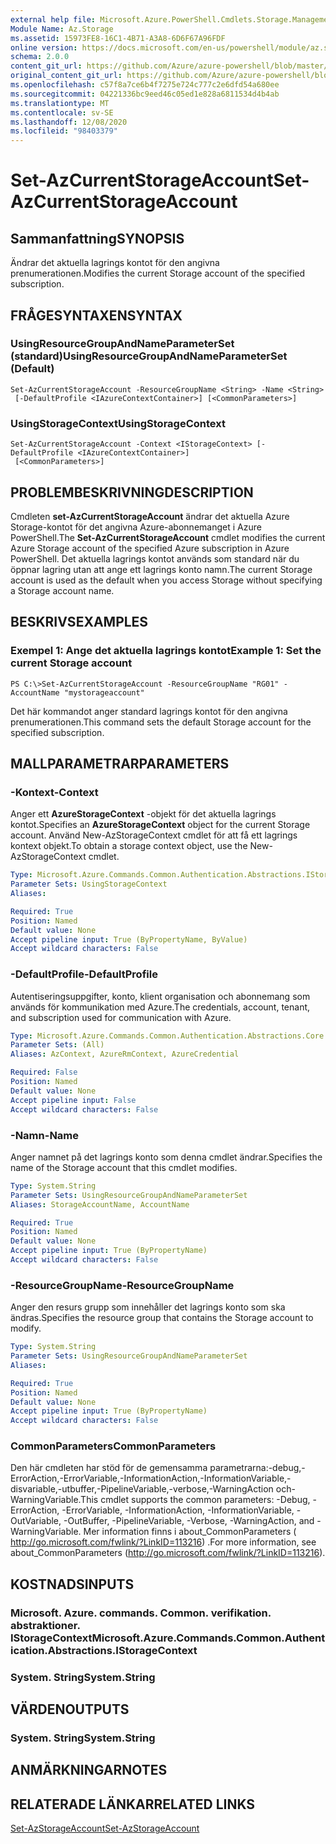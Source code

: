 ```yaml
---
external help file: Microsoft.Azure.PowerShell.Cmdlets.Storage.Management.dll-Help.xml
Module Name: Az.Storage
ms.assetid: 15973FE8-16C1-4B71-A3A8-6D6F67A96FDF
online version: https://docs.microsoft.com/en-us/powershell/module/az.storage/set-azcurrentstorageaccount
schema: 2.0.0
content_git_url: https://github.com/Azure/azure-powershell/blob/master/src/Storage/Storage.Management/help/Set-AzCurrentStorageAccount.md
original_content_git_url: https://github.com/Azure/azure-powershell/blob/master/src/Storage/Storage.Management/help/Set-AzCurrentStorageAccount.md
ms.openlocfilehash: c57f8a7ce6b4f7275e724c777c2e6dfd54a680ee
ms.sourcegitcommit: 04221336bc9eed46c05ed1e828a6811534d4b4ab
ms.translationtype: MT
ms.contentlocale: sv-SE
ms.lasthandoff: 12/08/2020
ms.locfileid: "98403379"
---
```

# <span data-ttu-id="885b0-101">Set-AzCurrentStorageAccount</span><span class="sxs-lookup"><span data-stu-id="885b0-101">Set-AzCurrentStorageAccount</span></span>

## <span data-ttu-id="885b0-102">Sammanfattning</span><span class="sxs-lookup"><span data-stu-id="885b0-102">SYNOPSIS</span></span>
<span data-ttu-id="885b0-103">Ändrar det aktuella lagrings kontot för den angivna prenumerationen.</span><span class="sxs-lookup"><span data-stu-id="885b0-103">Modifies the current Storage account of the specified subscription.</span></span>

## <span data-ttu-id="885b0-104">FRÅGESYNTAXEN</span><span class="sxs-lookup"><span data-stu-id="885b0-104">SYNTAX</span></span>

### <span data-ttu-id="885b0-105">UsingResourceGroupAndNameParameterSet (standard)</span><span class="sxs-lookup"><span data-stu-id="885b0-105">UsingResourceGroupAndNameParameterSet (Default)</span></span>
```
Set-AzCurrentStorageAccount -ResourceGroupName <String> -Name <String>
 [-DefaultProfile <IAzureContextContainer>] [<CommonParameters>]
```

### <span data-ttu-id="885b0-106">UsingStorageContext</span><span class="sxs-lookup"><span data-stu-id="885b0-106">UsingStorageContext</span></span>
```
Set-AzCurrentStorageAccount -Context <IStorageContext> [-DefaultProfile <IAzureContextContainer>]
 [<CommonParameters>]
```

## <span data-ttu-id="885b0-107">PROBLEMBESKRIVNING</span><span class="sxs-lookup"><span data-stu-id="885b0-107">DESCRIPTION</span></span>
<span data-ttu-id="885b0-108">Cmdleten **set-AzCurrentStorageAccount** ändrar det aktuella Azure Storage-kontot för det angivna Azure-abonnemanget i Azure PowerShell.</span><span class="sxs-lookup"><span data-stu-id="885b0-108">The **Set-AzCurrentStorageAccount** cmdlet modifies the current Azure Storage account of the specified Azure subscription in Azure PowerShell.</span></span>
<span data-ttu-id="885b0-109">Det aktuella lagrings kontot används som standard när du öppnar lagring utan att ange ett lagrings konto namn.</span><span class="sxs-lookup"><span data-stu-id="885b0-109">The current Storage account is used as the default when you access Storage without specifying a Storage account name.</span></span>

## <span data-ttu-id="885b0-110">BESKRIVS</span><span class="sxs-lookup"><span data-stu-id="885b0-110">EXAMPLES</span></span>

### <span data-ttu-id="885b0-111">Exempel 1: Ange det aktuella lagrings kontot</span><span class="sxs-lookup"><span data-stu-id="885b0-111">Example 1: Set the current Storage account</span></span>
```
PS C:\>Set-AzCurrentStorageAccount -ResourceGroupName "RG01" -AccountName "mystorageaccount"
```

<span data-ttu-id="885b0-112">Det här kommandot anger standard lagrings kontot för den angivna prenumerationen.</span><span class="sxs-lookup"><span data-stu-id="885b0-112">This command sets the default Storage account for the specified subscription.</span></span>

## <span data-ttu-id="885b0-113">MALLPARAMETRAR</span><span class="sxs-lookup"><span data-stu-id="885b0-113">PARAMETERS</span></span>

### <span data-ttu-id="885b0-114">-Kontext</span><span class="sxs-lookup"><span data-stu-id="885b0-114">-Context</span></span>
<span data-ttu-id="885b0-115">Anger ett **AzureStorageContext** -objekt för det aktuella lagrings kontot.</span><span class="sxs-lookup"><span data-stu-id="885b0-115">Specifies an **AzureStorageContext** object for the current Storage account.</span></span>
<span data-ttu-id="885b0-116">Använd New-AzStorageContext cmdlet för att få ett lagrings kontext objekt.</span><span class="sxs-lookup"><span data-stu-id="885b0-116">To obtain a storage context object, use the New-AzStorageContext cmdlet.</span></span>

```yaml
Type: Microsoft.Azure.Commands.Common.Authentication.Abstractions.IStorageContext
Parameter Sets: UsingStorageContext
Aliases:

Required: True
Position: Named
Default value: None
Accept pipeline input: True (ByPropertyName, ByValue)
Accept wildcard characters: False
```

### <span data-ttu-id="885b0-117">-DefaultProfile</span><span class="sxs-lookup"><span data-stu-id="885b0-117">-DefaultProfile</span></span>
<span data-ttu-id="885b0-118">Autentiseringsuppgifter, konto, klient organisation och abonnemang som används för kommunikation med Azure.</span><span class="sxs-lookup"><span data-stu-id="885b0-118">The credentials, account, tenant, and subscription used for communication with Azure.</span></span>

```yaml
Type: Microsoft.Azure.Commands.Common.Authentication.Abstractions.Core.IAzureContextContainer
Parameter Sets: (All)
Aliases: AzContext, AzureRmContext, AzureCredential

Required: False
Position: Named
Default value: None
Accept pipeline input: False
Accept wildcard characters: False
```

### <span data-ttu-id="885b0-119">-Namn</span><span class="sxs-lookup"><span data-stu-id="885b0-119">-Name</span></span>
<span data-ttu-id="885b0-120">Anger namnet på det lagrings konto som denna cmdlet ändrar.</span><span class="sxs-lookup"><span data-stu-id="885b0-120">Specifies the name of the Storage account that this cmdlet modifies.</span></span>

```yaml
Type: System.String
Parameter Sets: UsingResourceGroupAndNameParameterSet
Aliases: StorageAccountName, AccountName

Required: True
Position: Named
Default value: None
Accept pipeline input: True (ByPropertyName)
Accept wildcard characters: False
```

### <span data-ttu-id="885b0-121">-ResourceGroupName</span><span class="sxs-lookup"><span data-stu-id="885b0-121">-ResourceGroupName</span></span>
<span data-ttu-id="885b0-122">Anger den resurs grupp som innehåller det lagrings konto som ska ändras.</span><span class="sxs-lookup"><span data-stu-id="885b0-122">Specifies the resource group that contains the Storage account to modify.</span></span>

```yaml
Type: System.String
Parameter Sets: UsingResourceGroupAndNameParameterSet
Aliases:

Required: True
Position: Named
Default value: None
Accept pipeline input: True (ByPropertyName)
Accept wildcard characters: False
```

### <span data-ttu-id="885b0-123">CommonParameters</span><span class="sxs-lookup"><span data-stu-id="885b0-123">CommonParameters</span></span>
<span data-ttu-id="885b0-124">Den här cmdleten har stöd för de gemensamma parametrarna:-debug,-ErrorAction,-ErrorVariable,-InformationAction,-InformationVariable,-disvariable,-utbuffer,-PipelineVariable,-verbose,-WarningAction och-WarningVariable.</span><span class="sxs-lookup"><span data-stu-id="885b0-124">This cmdlet supports the common parameters: -Debug, -ErrorAction, -ErrorVariable, -InformationAction, -InformationVariable, -OutVariable, -OutBuffer, -PipelineVariable, -Verbose, -WarningAction, and -WarningVariable.</span></span> <span data-ttu-id="885b0-125">Mer information finns i about_CommonParameters ( http://go.microsoft.com/fwlink/?LinkID=113216) .</span><span class="sxs-lookup"><span data-stu-id="885b0-125">For more information, see about_CommonParameters (http://go.microsoft.com/fwlink/?LinkID=113216).</span></span>

## <span data-ttu-id="885b0-126">KOSTNADS</span><span class="sxs-lookup"><span data-stu-id="885b0-126">INPUTS</span></span>

### <span data-ttu-id="885b0-127">Microsoft. Azure. commands. Common. verifikation. abstraktioner. IStorageContext</span><span class="sxs-lookup"><span data-stu-id="885b0-127">Microsoft.Azure.Commands.Common.Authentication.Abstractions.IStorageContext</span></span>

### <span data-ttu-id="885b0-128">System. String</span><span class="sxs-lookup"><span data-stu-id="885b0-128">System.String</span></span>

## <span data-ttu-id="885b0-129">VÄRDEN</span><span class="sxs-lookup"><span data-stu-id="885b0-129">OUTPUTS</span></span>

### <span data-ttu-id="885b0-130">System. String</span><span class="sxs-lookup"><span data-stu-id="885b0-130">System.String</span></span>

## <span data-ttu-id="885b0-131">ANMÄRKNINGAR</span><span class="sxs-lookup"><span data-stu-id="885b0-131">NOTES</span></span>

## <span data-ttu-id="885b0-132">RELATERADE LÄNKAR</span><span class="sxs-lookup"><span data-stu-id="885b0-132">RELATED LINKS</span></span>

[<span data-ttu-id="885b0-133">Set-AzStorageAccount</span><span class="sxs-lookup"><span data-stu-id="885b0-133">Set-AzStorageAccount</span></span>](./Set-AzStorageAccount.md)


